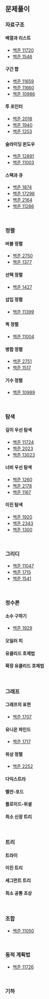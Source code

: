 ## 문제풀이

### 자료구조

#### 배열과 리스트

- [백준 11720](https://velog.io/@henson/%EC%BD%94%EB%94%A9%ED%85%8C%EC%8A%A4%ED%8A%B8-%EB%B0%B1%EC%A4%80-11720)
- [백준 1546](https://velog.io/@henson/%EC%BD%94%EB%94%A9%ED%85%8C%EC%8A%A4%ED%8A%B8-%EB%B0%B1%EC%A4%80-1546)

#### 구간 합

- [백준 11659](https://velog.io/@henson/%EC%BD%94%EB%94%A9%ED%85%8C%EC%8A%A4%ED%8A%B8-%EB%B0%B1%EC%A4%80-11659)
- [백준 11660](https://velog.io/@henson/%EC%BD%94%EB%94%A9%ED%85%8C%EC%8A%A4%ED%8A%B8-%EB%B0%B1%EC%A4%80-11660-%EC%9E%90%EB%B0%94)
- [백준 10986](https://velog.io/@henson/%EC%BD%94%EB%94%A9%ED%85%8C%EC%8A%A4%ED%8A%B8-%EB%B0%B1%EC%A4%80-10986-%EC%9E%90%EB%B0%94)

#### 투 포인터

- [백준 2018](https://velog.io/@henson/%EC%BD%94%EB%94%A9%ED%85%8C%EC%8A%A4%ED%8A%B8-%EB%B0%B1%EC%A4%80-2018)
- [백준 1940](https://velog.io/@henson/%EC%BD%94%EB%94%A9%ED%85%8C%EC%8A%A4%ED%8A%B8-%EB%B0%B1%EC%A4%80-1940)
- [백준 1253](https://velog.io/@henson/%EC%BD%94%EB%94%A9%ED%85%8C%EC%8A%A4%ED%8A%B8-%EB%B0%B1%EC%A4%80-1253-%EC%9E%90%EB%B0%94)

#### 슬라이딩 윈도우

- [백준 12891](https://velog.io/@henson/%EC%BD%94%EB%94%A9%ED%85%8C%EC%8A%A4%ED%8A%B8-%EB%B0%B1%EC%A4%80-12891)
- [백준 11003](https://velog.io/@henson/%EC%BD%94%EB%94%A9%ED%85%8C%EC%8A%A4%ED%8A%B8-%EB%B0%B1%EC%A4%80-11003-%EC%9E%90%EB%B0%94)

#### 스택과 큐

- [백준 1874](https://velog.io/@henson/%EC%BD%94%EB%94%A9%ED%85%8C%EC%8A%A4%ED%8A%B8-%EB%B0%B1%EC%A4%80-1874)
- [백준 17298](https://velog.io/@henson/%EC%BD%94%EB%94%A9%ED%85%8C%EC%8A%A4%ED%8A%B8-%EB%B0%B1%EC%A4%80-17298-%EC%9E%90%EB%B0%94)
- [백준 2164](https://velog.io/@henson/%EC%BD%94%EB%94%A9%ED%85%8C%EC%8A%A4%ED%8A%B8-%EB%B0%B1%EC%A4%80-2164)
- [백준 11286](https://velog.io/@henson/%EC%BD%94%EB%94%A9%ED%85%8C%EC%8A%A4%ED%8A%B8-%EB%B0%B1%EC%A4%80-11286)

<br />

### 정렬

#### 버블 정렬

- [백준 2750](https://velog.io/@henson/%EC%BD%94%EB%94%A9%ED%85%8C%EC%8A%A4%ED%8A%B8-%EB%B0%B1%EC%A4%80-2750)
- [백준 1377](https://velog.io/@henson/%EC%BD%94%EB%94%A9%ED%85%8C%EC%8A%A4%ED%8A%B8-%EB%B0%B1%EC%A4%80-1377-%EC%9E%90%EB%B0%94)

#### 선택 정렬

- [백준 1427](https://velog.io/@henson/Java-%EC%BD%94%EB%94%A9%ED%85%8C%EC%8A%A4%ED%8A%B8-%EB%B0%B1%EC%A4%80-1427)

#### 삽입 정렬

- [백준 11399](https://velog.io/@henson/%EC%BD%94%EB%94%A9%ED%85%8C%EC%8A%A4%ED%8A%B8-%EB%B0%B1%EC%A4%80-11399)

#### 퀵 정렬

- [백준 11004](https://velog.io/@henson/%EC%BD%94%EB%94%A9%ED%85%8C%EC%8A%A4%ED%8A%B8-%EB%B0%B1%EC%A4%80-11004-%EC%9E%90%EB%B0%94)

#### 병합 정렬

- [백준 2751](https://velog.io/@henson/%EC%BD%94%EB%94%A9%ED%85%8C%EC%8A%A4%ED%8A%B8-%EB%B0%B1%EC%A4%80-2751-%EC%9E%90%EB%B0%94)
- [백준 1517](https://velog.io/@henson/%EC%BD%94%EB%94%A9%ED%85%8C%EC%8A%A4%ED%8A%B8-%EB%B0%B1%EC%A4%80-1517-%EC%9E%90%EB%B0%94)

#### 기수 정렬

- [백준 10989](https://velog.io/@henson/%EC%BD%94%EB%94%A9%ED%85%8C%EC%8A%A4%ED%8A%B8-%EB%B0%B1%EC%A4%80-10989-%EC%9E%90%EB%B0%94)

<br />

### 탐색

#### 깊이 우선 탐색

- [백준 11724](https://velog.io/@henson/%EC%BD%94%EB%94%A9%ED%85%8C%EC%8A%A4%ED%8A%B8-%EB%B0%B1%EC%A4%80-11724-%EC%9E%90%EB%B0%94)
- [백준 2023](https://velog.io/@henson/%EC%BD%94%EB%94%A9%ED%85%8C%EC%8A%A4%ED%8A%B8-%EB%B0%B1%EC%A4%80-2023-%EC%9E%90%EB%B0%94)
- [백준 13023](https://velog.io/@henson/%EC%BD%94%EB%94%A9%ED%85%8C%EC%8A%A4%ED%8A%B8-%EB%B0%B1%EC%A4%80-13023-%EC%9E%90%EB%B0%94)

#### 너비 우선 탐색

- [백준 1260](https://velog.io/@henson/%EC%BD%94%EB%94%A9%ED%85%8C%EC%8A%A4%ED%8A%B8-%EB%B0%B1%EC%A4%80-1260-%EC%9E%90%EB%B0%94)
- [백준 2178](http://velog.io/@henson/%EC%BD%94%EB%94%A9%ED%85%8C%EC%8A%A4%ED%8A%B8-%EB%B0%B1%EC%A4%80-2178-%EC%9E%90%EB%B0%94)
- [백준 1167](https://velog.io/@henson/%EC%BD%94%EB%94%A9%ED%85%8C%EC%8A%A4%ED%8A%B8-%EB%B0%B1%EC%A4%80-1167-%EC%9E%90%EB%B0%94)

#### 이진 탐색

- [백준 1920](https://velog.io/@henson/%EC%BD%94%EB%94%A9%ED%85%8C%EC%8A%A4%ED%8A%B8-%EB%B0%B1%EC%A4%80-1920-%EC%9E%90%EB%B0%94)
- [백준 2343](https://velog.io/@henson/%EC%BD%94%EB%94%A9%ED%85%8C%EC%8A%A4%ED%8A%B8-%EB%B0%B1%EC%A4%80-2343-%EC%9E%90%EB%B0%94)
- [백준 1300](https://velog.io/@henson/%EC%BD%94%EB%94%A9%ED%85%8C%EC%8A%A4%ED%8A%B8-%EB%B0%B1%EC%A4%80-1300-%EC%9E%90%EB%B0%94)

<br />

### 그리디

- [백준 11047](https://velog.io/@henson/%EC%BD%94%EB%94%A9%ED%85%8C%EC%8A%A4%ED%8A%B8-%EB%B0%B1%EC%A4%80-11047-%EC%9E%90%EB%B0%94)
- [백준 1715](https://velog.io/@henson/%EC%BD%94%EB%94%A9%ED%85%8C%EC%8A%A4%ED%8A%B8-%EB%B0%B1%EC%A4%80-1715-%EC%9E%90%EB%B0%94)
- [백준 1541](https://velog.io/@henson/%EC%BD%94%EB%94%A9%ED%85%8C%EC%8A%A4%ED%8A%B8-%EB%B0%B1%EC%A4%80-1541-%EC%9E%90%EB%B0%94)

<br />

### 정수론

#### 소수 구하기

- [백준 1929](https://velog.io/@henson/%EC%BD%94%EB%94%A9%ED%85%8C%EC%8A%A4%ED%8A%B8-%EB%B0%B1%EC%A4%80-1929-%EC%9E%90%EB%B0%94)

#### 오일러 피

#### 유클리드 호제법

#### 확장 유클리드 호제법

<br />

### 그래프

#### 그래프의 표현

- [백준 1707](https://velog.io/@henson/%EC%BD%94%EB%94%A9%ED%85%8C%EC%8A%A4%ED%8A%B8-%EB%B0%B1%EC%A4%80-1707-%EC%9E%90%EB%B0%94)

#### 유니온 파인드

- [백준 1717](https://velog.io/@henson/%EC%BD%94%EB%94%A9%ED%85%8C%EC%8A%A4%ED%8A%B8-%EB%B0%B1%EC%A4%80-1717-%EC%9E%90%EB%B0%94)

#### 위상 정렬

- [백준 2252](https://velog.io/@henson/%EC%BD%94%EB%94%A9%ED%85%8C%EC%8A%A4%ED%8A%B8-%EB%B0%B1%EC%A4%80-2252-%EC%9E%90%EB%B0%94)

#### 다익스트라

#### 벨만-포드

#### 플로이드-위셜

#### 최소 신장 트리

<br />

### 트리

#### 트라이

#### 이진 트리

#### 세그먼트 트리

#### 최소 공통 조상

<br />

### 조합

- [백준 11050](https://velog.io/@henson/%EC%BD%94%EB%94%A9%ED%85%8C%EC%8A%A4%ED%8A%B8-%EB%B0%B1%EC%A4%80-11050-%EC%9E%90%EB%B0%94)

<br />

### 동적 계획법

- [백준 11726](https://velog.io/@henson/%EC%BD%94%EB%94%A9%ED%85%8C%EC%8A%A4%ED%8A%B8-%EB%B0%B1%EC%A4%80-11726-%EC%9E%90%EB%B0%94)

<br />

### 기하

